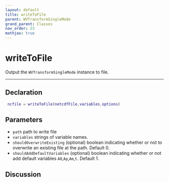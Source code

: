 ```yaml
---
layout: default
title: writeToFile
parent: WVTransformSingleMode
grand_parent: Classes
nav_order: 23
mathjax: true
---
```


#  writeToFile

Output the `WVTransformSingleMode` instance to file.


---

## Declaration
```matlab
 ncfile = writeToFile(netcdfFile,variables,options)
```
## Parameters
+ `path`  path to write file
+ `variables`  strings of variable names.
+ `shouldOverwriteExisting`  (optional) boolean indicating whether or not to overwrite an existing file at the path. Default 0.
+ `shouldAddDefaultVariables`  (optional) boolean indicating whether or not add default variables `A0`,`Ap`,`Am`,`t`. Default 1.

## Discussion

            
